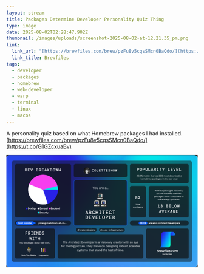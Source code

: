 ```yaml
---
layout: stream
title: Packages Determine Developer Personality Quiz Thing
type: image
date: 2025-08-02T02:28:47.902Z
thumbnail: /images/uploads/screenshot-2025-08-02-at-12.21.35_pm.png
link:
  link_url: "[https://brewfiles.com/brew/pzFu8v5cqsSMcn0BaQdo/](https://t.co/G1GZcxuaBv)"
  link_title: Brewfiles
tags:
  - developer
  - packages
  - homebrew
  - web-developer
  - warp
  - terminal
  - linux
  - macos
---
```

A personality quiz based on what Homebrew packages I had installed. [https://brewfiles.com/brew/pzFu8v5cqsSMcn0BaQdo/](https://t.co/G1GZcxuaBv)

![Image summarising what Homebrew packages Colette has installed, based on packages identified her as a architect/developer. Colette has 82 total packages.](/images/uploads/screenshot-2025-08-02-at-12.21.35_pm.png)
